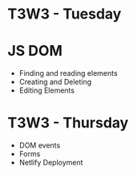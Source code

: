 # T3W3 - Tuesday
# JS DOM

- Finding and reading elements
- Creating and Deleting
- Editing Elements

# T3W3 - Thursday

- DOM events
- Forms
- Netlify Deployment